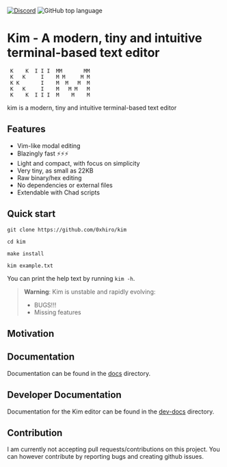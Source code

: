 
[![Discord](https://img.shields.io/discord/1018936651612967043)](https://discord.gg/yMEKS2hk)
![GitHub top language](https://img.shields.io/github/languages/top/0xhiro/chad)

# Kim - A modern, tiny and intuitive terminal-based text editor 

```
 K    K  I I I  MM       MM
 K   K     I    M M     M M
 K K       I    M  M   M  M
 K   K     I    M   M M   M
 K    K  I I I  M    M    M
```

kim is a modern, tiny and intuitive terminal-based text editor

## Features

* Vim-like modal editing
* Blazingly fast ⚡⚡⚡
* Light and compact, with focus on simplicity
* Very tiny, as small as 22KB
* Raw binary/hex editing
* No dependencies or external files
* Extendable with Chad scripts

## Quick start

```
git clone https://github.com/0xhiro/kim
```

```
cd kim
```

```
make install
```

```
kim example.txt
```


You can print the help text by running `kim -h`.

> **Warning**: Kim is unstable and rapidly evolving:
> * BUGS!!!
> * Missing features

## Motivation

## Documentation

Documentation can be found in the [docs](https://github.com/0xhiro/kim/tree/master/docs) directory.

## Developer Documentation

Documentation for the Kim editor can be found in the [dev-docs](https://github.com/0xhiro/kim/tree/master/dev-docs) directory.

## Contribution

I am currently not accepting pull requests/contributions on this project. You can however contribute by reporting bugs and creating github issues.
